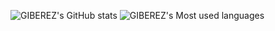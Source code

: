 
![GIBEREZ's GitHub stats](https://github-readme-stats-gules-omega.vercel.app/api?username=GIBEREZ&show_icons=true&theme=jolly&count_private=true&show_icons=true&locale=cn)
![GIBEREZ's Most used languages](https://github-readme-stats.vercel.app/api/top-langs/?username=GIBEREZ&layout=compact&hide_border=true&langs_count=10&theme=jolly)
